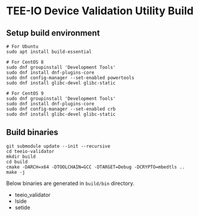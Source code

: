 # TEE-IO Device Validation Utility Build

## Setup build environment

```
# For Ubuntu
sudo apt install build-essential

# For CentOS 8
sudo dnf groupinstall 'Development Tools'
sudo dnf install dnf-plugins-core
sudo dnf config-manager --set-enabled powertools
sudo dnf install glibc-devel glibc-static

# For CentOS 9
sudo dnf groupinstall 'Development Tools'
sudo dnf install dnf-plugins-core
sudo dnf config-manager --set-enabled crb
sudo dnf install glibc-devel glibc-static

```

## Build binaries

```
git submodule update --init --recursive
cd teeio-validator
mkdir build
cd build
cmake -DARCH=x64 -DTOOLCHAIN=GCC -DTARGET=Debug -DCRYPTO=mbedtls ..
make -j
```
Below binaries are generated in `build/bin` directory.
- teeio_validator
- lside
- setide
